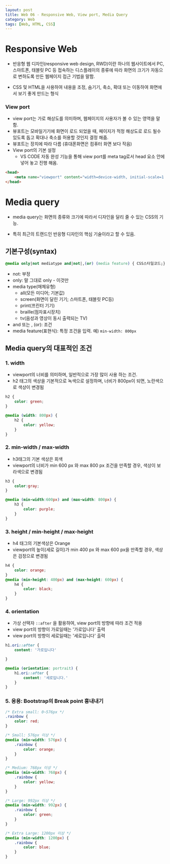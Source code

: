 ```yaml
---
layout: post
title: Web 06 - Responsive Web, View port, Media Query 
category: Web
tags: [Web, HTML, CSS]
---
```


# Responsive Web

- 반응형 웹 디자인(responsive web design, RWD)이란 하나의 웹사이트에서 PC, 스마트폰, 태블릿 PC 등 접속하는 디스플레이의 종류에 따라 화면의 크기가 자동으로 변하도록 만든 웹페이지 접근 기법을 말함.

- CSS 및 HTML을 사용하여 내용을 조정, 숨기기, 축소, 확대 또는 이동하여 화면에서 보기 좋게 만드는 형식




### View port

- view port는 가로 해상도를 의미하며, 웹페이지의 사용자가 볼 수 있는 영역을 말함.
- 뷰포트는 모바일기기에 화면이 로드 되었을 때, 페이지가 적정 해상도로 로드 될수 있도록 돕고 확대나 축소를 허용할 것인지 결정 해줌.
- 뷰포트는 장치에 따라 다름 (휴대폰화면은 컴퓨터 화면 보다 작음) 
- View port의 기본 설정
  - VS CODE 자동 완성 기능을 통해 view port를 meta tag로서 head 요소 안에 넣어 놓고 진행 해옴.

```html
<head>
    <meta name="viewport" content="width=device-width, initial-scale=1.0">
</head>
```





# Media query

- media query는 화면의 종류와 크기에 따라서 디자인을 달리 줄 수 있는 CSS의 기능. 

- 특히 최근의 트랜드인 반응형 디자인의 핵심 기술이라고 할 수 있음.


[media query]: https://www.youtube.com/watch?v=y3Zx-nVH25s	"생활코딩 media query 강의"



## 기본구성(syntax)

```css
@media only|not mediatype and|not|,(or) (media feature) { CSS스타일코드;}
```

- not: 부정
- only: 말 그대로 only - 이것만
- media type(매체유형)
  - all(모든 미디어; 기본값)
  - screen(화면이 달린 기기; 스마트폰, 태블릿 PC등)
  - print(프린터 기기)
  - braille(점자표시장치)
  - tv(음성과 영상이 동시 출력되는 TV)
- and 또는 , (or): 조건
- media feature(표현식): 특정 조건을 입력. 예) `min-width: 800px`



## Media query의 대표적인 조건

### 1. width

- viewport의 너비를 의미하며, 일반적으로 가장 많이 사용 하는 조건.
- h2 태그의 색상을 기본적으로 녹색으로 설정하며, 너비가 800px이 되면, 노란색으로 색상이 변경됨

```css
h2 {
    color: green;
}

@media (width: 800px) {
    h2 {
        color: yellow;
    }
}

```



### 2. min-width  / max-width

- h3태그의 기본 색상은 회색
- viewport의 너비가 min 600 px 와 max 800 px 조건을 만족할 경우, 색상이 보라색으로 변경됨

```css
h3 {
    color:gray;
}

@media (min-width:600px) and (max-width: 800px) {
    h3 {
        color: purple;
    }
}
```



### 3. height /  min-height / max-height

- h4 태그의 기본색상은 Orange
- viewport의 높이(세로 길이)가 min 400 px 와 max 600 px을 만족할 경우, 색상은 검정으로 변경됨

```css
h4 {
    color: orange;
}
@media (min-height: 400px) and (max-height: 600px) {
    h4 {
        color: black;
    }
}
```



### 4. orientation

- 가상 선택자 `::after`  을 활용하여, view port의 방향에 따라 조건 적용
- view port의 방향이 가로일때는 '가로입니다' 출력
- view port의 방향이 세로일때는 '세로입니다' 출력

```css
h1.ori::after {
    content: '가로입니다'

}

@media (orientation: portrait) {
    h1.ori::after {
        content: '세로입니다.'
    }
}
```



### 5. 응용:  Bootstrap의 Break point 흉내내기

```css
/* Extra small: 0~576px */
.rainbow {
    color: red;
}

/* Small: 576px 이상 */
@media (min-width: 576px) {
    .rainbow {
        color: orange;
    }
}

/* Medium: 768px 이상 */
@media (min-width: 768px) {
    .rainbow {
        color: yellow;
    }
}

/* Large: 992px 이상 */
@media (min-width: 992px) {
    .rainbow {
        color: green;
    }
}

/* Extra Large: 1200px 이상 */
@media (min-width: 1200px) {
    .rainbow {
        color: blue;
    }
}
```
